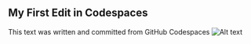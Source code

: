 ## My First Edit in Codespaces
This text was written and committed from GitHub Codespaces
![Alt text](/.enabling_codespace.png)
